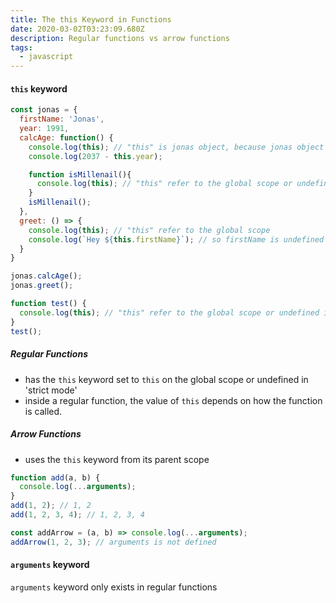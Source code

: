 ```yaml
---
title: The this Keyword in Functions
date: 2020-03-02T03:23:09.680Z
description: Regular functions vs arrow functions
tags:
  - javascript
---
```

#### <code>this</code> keyword

```javascript
const jonas = {
  firstName: 'Jonas',
  year: 1991,
  calcAge: function() {
    console.log(this); // "this" is jonas object, because jonas object called calcAge()
    console.log(2037 - this.year);

    function isMillenail(){
      console.log(this); // "this" refer to the global scope or undefined in strict mode
    }
    isMillenail();
  },
  greet: () => {
    console.log(this); // "this" refer to the global scope
    console.log(`Hey ${this.firstName}`); // so firstName is undefined
  }
}

jonas.calcAge();
jonas.greet();

function test() {
  console.log(this); // "this" refer to the global scope or undefined in strict mode
}
test();
```

##### Regular Functions
- has the <code>this</code> keyword set to <code>this</code> on the global scope or undefined in 'strict mode'
- inside a regular function, the value of <code>this</code> depends on how the function is called.

##### Arrow Functions
- uses the <code>this</code> keyword from its parent scope

```javascript
function add(a, b) {
  console.log(...arguments);
}
add(1, 2); // 1, 2
add(1, 2, 3, 4); // 1, 2, 3, 4

const addArrow = (a, b) => console.log(...arguments);
addArrow(1, 2, 3); // arguments is not defined
```

#### <code>arguments</code> keyword
<code>arguments</code> keyword only exists in regular functions